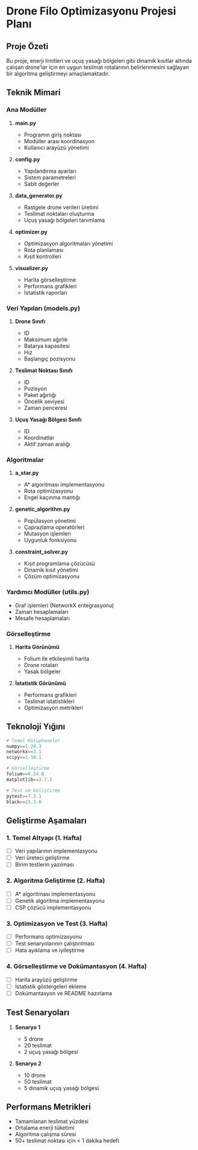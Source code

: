 # Drone Filo Optimizasyonu Projesi Planı

## Proje Özeti
Bu proje, enerji limitleri ve uçuş yasağı bölgeleri gibi dinamik kısıtlar altında çalışan drone'lar için en uygun teslimat rotalarının belirlenmesini sağlayan bir algoritma geliştirmeyi amaçlamaktadır.

## Teknik Mimari

### Ana Modüller
1. **main.py**
   - Programın giriş noktası
   - Modüller arası koordinasyon
   - Kullanıcı arayüzü yönetimi

2. **config.py**
   - Yapılandırma ayarları
   - Sistem parametreleri
   - Sabit değerler

3. **data_generator.py**
   - Rastgele drone verileri üretimi
   - Teslimat noktaları oluşturma
   - Uçuş yasağı bölgeleri tanımlama

4. **optimizer.py**
   - Optimizasyon algoritmaları yönetimi
   - Rota planlaması
   - Kısıt kontrolleri

5. **visualizer.py**
   - Harita görselleştirme
   - Performans grafikleri
   - İstatistik raporları

### Veri Yapıları (models.py)
1. **Drone Sınıfı**
   - ID
   - Maksimum ağırlık
   - Batarya kapasitesi
   - Hız
   - Başlangıç pozisyonu

2. **Teslimat Noktası Sınıfı**
   - ID
   - Pozisyon
   - Paket ağırlığı
   - Öncelik seviyesi
   - Zaman penceresi

3. **Uçuş Yasağı Bölgesi Sınıfı**
   - ID
   - Koordinatlar
   - Aktif zaman aralığı

### Algoritmalar
1. **a_star.py**
   - A* algoritması implementasyonu
   - Rota optimizasyonu
   - Engel kaçınma mantığı

2. **genetic_algorithm.py**
   - Popülasyon yönetimi
   - Çaprazlama operatörleri
   - Mutasyon işlemleri
   - Uygunluk fonksiyonu

3. **constraint_solver.py**
   - Kısıt programlama çözücüsü
   - Dinamik kısıt yönetimi
   - Çözüm optimizasyonu

### Yardımcı Modüller (utils.py)
- Graf işlemleri (NetworkX entegrasyonu)
- Zaman hesaplamaları
- Mesafe hesaplamaları

### Görselleştirme
1. **Harita Görünümü**
   - Folium ile etkileşimli harita
   - Drone rotaları
   - Yasak bölgeler

2. **İstatistik Görünümü**
   - Performans grafikleri
   - Teslimat istatistikleri
   - Optimizasyon metrikleri

## Teknoloji Yığını
```python
# Temel Kütüphaneler
numpy==1.24.3
networkx==3.1
scipy==1.10.1

# Görselleştirme
folium==0.14.0
matplotlib==3.7.1

# Test ve Geliştirme
pytest==7.3.1
black==23.3.0
```

## Geliştirme Aşamaları

### 1. Temel Altyapı (1. Hafta)
- [ ] Veri yapılarının implementasyonu
- [ ] Veri üreteci geliştirme
- [ ] Birim testlerin yazılması

### 2. Algoritma Geliştirme (2. Hafta)
- [ ] A* algoritması implementasyonu
- [ ] Genetik algoritma implementasyonu
- [ ] CSP çözücü implementasyonu

### 3. Optimizasyon ve Test (3. Hafta)
- [ ] Performans optimizasyonu
- [ ] Test senaryolarının çalıştırılması
- [ ] Hata ayıklama ve iyileştirme

### 4. Görselleştirme ve Dokümantasyon (4. Hafta)
- [ ] Harita arayüzü geliştirme
- [ ] İstatistik göstergeleri ekleme
- [ ] Dokümantasyon ve README hazırlama

## Test Senaryoları
1. **Senaryo 1**
   - 5 drone
   - 20 teslimat
   - 2 uçuş yasağı bölgesi

2. **Senaryo 2**
   - 10 drone
   - 50 teslimat
   - 5 dinamik uçuş yasağı bölgesi

## Performans Metrikleri
- Tamamlanan teslimat yüzdesi
- Ortalama enerji tüketimi
- Algoritma çalışma süresi
- 50+ teslimat noktası için < 1 dakika hedefi